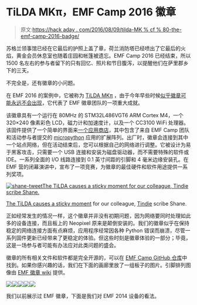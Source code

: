 # TiLDA MKπ，EMF Camp 2016 徽章

> 原文:[https://hack aday . com/2016/08/09/tilda-MK % cf % 80-the-emf-camp-2016-badge/](https://hackaday.com/2016/08/09/tilda-mk%cf%80-the-emf-camp-2016-badge/)

苏格兰领事馆已经在它最后的护照上盖了章，荷兰消防塔已经喷出了它最后的火焰，黄金会员休息室也随着庄园和帐篷被遗忘。EMF Camp 2016 已经结束，所以 1500 名左右的参与者留下的只有回忆、照片和节日腹泻，以提醒他们在萨里郡乡下的三天。

不完全是，还有徽章的小问题。

在 EMF 2016 的案例中，它被称为 [TiLDA MKπ](https://badge.emfcamp.org/wiki/TiLDA_MK3) ，由于今年早些时候[似乎徽章可能永远不会出现](http://hackaday.com/2016/05/18/electromagnetic-fields-badge-hanging-in-the-balance/)，它代表了 EMF 徽章团队的一项重大成就。

该徽章具有一个运行在 80MHz 的 STM32L486VGT6 ARM Cortex M4，一个 320×240 像素彩色 LCD，磁力计和加速度计，以及一个 CC3100 WiFi 处理器。该固件提供了一个简单的界面来[一个应用商店](http://api.badge.emfcamp.org/apps)，其中包含了来自 EMF Camp 团队和活动参与者提交的 [micropython](https://micropython.org/) 应用的扩展阵列。出厂时，徽章会连接到其中一个站点网络，但在活动结束后，您可以根据自己的网络进行调整。它被设计为易于黑客攻击，只需要一个 USB 连接和安装为磁盘驱动器，而不需要特殊的软件或 IDE。一系列全面的 I/O 线路连接到 0.1 英寸间距的引脚和 4 毫米边缘安装孔。在 EMF 营的闭幕演讲中，宣布了一项竞赛，为徽章的最佳硬件和软件用途提供一系列奖项。

[![shane-tweetThe TiLDA causes a sticky moment for our colleague, Tindie scribe Shane.](../Images/45aefde1830086bb1663678539894840.png)](https://hackaday.com/wp-content/uploads/2016/08/shane-tweet.jpg)

[The TiLDA causes a sticky moment](https://twitter.com/shanebot3000/status/762602130721079302) for our colleague, [Tindie](https://www.tindie.com/) scribe Shane.

正如经常发生的情况一样，这个徽章并非没有初期问题，因为网络要同时处理如此多的设备连接，而且板上的 Neopixel 原来是颠倒安装的。我们的徽章似乎在保持稳定的网络连接方面有点麻烦，应用程序经常因各种 Python 错误而崩溃，尽管一系列固件更新已经带来了更稳定的体验。但这些时刻是徽章体验的一部分；毕竟，这是一场参与者可能有办法应对此类问题的盛会。

徽章的所有相关文件和软件都是完全开源的，可以在 [EMF Camp GitHub 仓库](https://github.com/emfcamp)中找到。如果你感兴趣的话，我们在下面的画廊里放了一组板子的图片。引脚排列图像由 [EMF 徽章 wiki](https://badge.emfcamp.org/wiki/Main_Page) 提供。

[![](../Images/ff4fb661cca262dd91c6f549f053208f.png)](https://hackaday.com/wp-content/uploads/2016/08/emf-badge-bottom.jpg)[![](../Images/800fef5bad26cc659f9c0c7793327ec2.png)](https://hackaday.com/wp-content/uploads/2016/08/emf-badge-top.jpg)[![](../Images/5bcac634172b3ff07a87daadfb3e78a5.png)](https://hackaday.com/wp-content/uploads/2016/08/emf-badge-angle.jpg)[![](../Images/38075f1facc57a19029df318a7a28e24.png)](https://hackaday.com/wp-content/uploads/2016/08/pinout2-1.png)[![](../Images/2d86300c80aa5d272c0dd2bb96c8a1f0.png)](https://hackaday.com/wp-content/uploads/2016/08/pinout-1.png)

我们以前展示过 EMF 徽章，下面是我们对 EMF 2014 设备的看法。